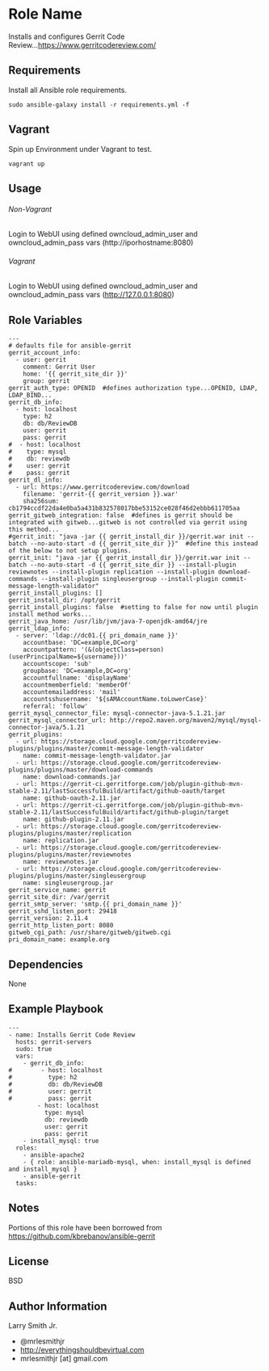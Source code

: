 Role Name
=========

Installs and configures Gerrit Code Review...https://www.gerritcodereview.com/

Requirements
------------
Install all Ansible role requirements.
````
sudo ansible-galaxy install -r requirements.yml -f
````

Vagrant
-------
Spin up Environment under Vagrant to test.
````
vagrant up
````

Usage
-----

###### Non-Vagrant
Login to WebUI using defined owncloud_admin_user and owncloud_admin_pass vars (http://iporhostname:8080)

###### Vagrant
Login to WebUI using defined owncloud_admin_user and owncloud_admin_pass vars (http://127.0.0.1:8080)


Role Variables
--------------

````
---
# defaults file for ansible-gerrit
gerrit_account_info:
  - user: gerrit
    comment: Gerrit User
    home: '{{ gerrit_site_dir }}'
    group: gerrit
gerrit_auth_type: OPENID  #defines authorization type...OPENID, LDAP, LDAP_BIND...
gerrit_db_info:
  - host: localhost
    type: h2
    db: db/ReviewDB
    user: gerrit
    pass: gerrit
#  - host: localhost
#    type: mysql
#    db: reviewdb
#    user: gerrit
#    pass: gerrit
gerrit_dl_info:
  - url: https://www.gerritcodereview.com/download
    filename: 'gerrit-{{ gerrit_version }}.war'
    sha256sum: cb1794ccdf22da4e0ba5a431b832578017bbe53152ce028f46d2ebbb611705aa
gerrit_gitweb_integration: false  #defines is gerrit should be integrated with gitweb...gitweb is not controlled via gerrit using this method...
#gerrit_init: "java -jar {{ gerrit_install_dir }}/gerrit.war init --batch --no-auto-start -d {{ gerrit_site_dir }}"  #define this instead of the below to not setup plugins.
gerrit_init: "java -jar {{ gerrit_install_dir }}/gerrit.war init --batch --no-auto-start -d {{ gerrit_site_dir }} --install-plugin reviewnotes --install-plugin replication --install-plugin download-commands --install-plugin singleusergroup --install-plugin commit-message-length-validator"
gerrit_install_plugins: []
gerrit_install_dir: /opt/gerrit
gerrit_install_plugins: false  #setting to false for now until plugin install method works...
gerrit_java_home: /usr/lib/jvm/java-7-openjdk-amd64/jre
gerrit_ldap_info:
  - server: 'ldap://dc01.{{ pri_domain_name }}'
    accountbase: 'DC=example,DC=org'
    accountpattern: '(&(objectClass=person)(userPrincipalName=${username}))'
    accountscope: 'sub'
    groupbase: 'DC=example,DC=org'
    accountfullname: 'displayName'
    accountmemberfield: 'memberOf'
    accountemailaddress: 'mail'
    accountsshusername: '${sAMAccountName.toLowerCase}'
    referral: 'follow'
gerrit_mysql_connector_file: mysql-connector-java-5.1.21.jar
gerrit_mysql_connector_url: http://repo2.maven.org/maven2/mysql/mysql-connector-java/5.1.21
gerrit_plugins:
  - url: https://storage.cloud.google.com/gerritcodereview-plugins/plugins/master/commit-message-length-validator
    name: commit-message-length-validator.jar
  - url: https://storage.cloud.google.com/gerritcodereview-plugins/plugins/master/download-commands
    name: download-commands.jar
  - url: https://gerrit-ci.gerritforge.com/job/plugin-github-mvn-stable-2.11/lastSuccessfulBuild/artifact/github-oauth/target
    name: github-oauth-2.11.jar
  - url: https://gerrit-ci.gerritforge.com/job/plugin-github-mvn-stable-2.11/lastSuccessfulBuild/artifact/github-plugin/target
    name: github-plugin-2.11.jar
  - url: https://storage.cloud.google.com/gerritcodereview-plugins/plugins/master/replication
    name: replication.jar
  - url: https://storage.cloud.google.com/gerritcodereview-plugins/plugins/master/reviewnotes
    name: reviewnotes.jar
  - url: https://storage.cloud.google.com/gerritcodereview-plugins/plugins/master/singleusergroup
    name: singleusergroup.jar
gerrit_service_name: gerrit
gerrit_site_dir: /var/gerrit
gerrit_smtp_server: 'smtp.{{ pri_domain_name }}'
gerrit_sshd_listen_port: 29418
gerrit_version: 2.11.4
gerrit_http_listen_port: 8080
gitweb_cgi_path: /usr/share/gitweb/gitweb.cgi
pri_domain_name: example.org
````

Dependencies
------------

None

Example Playbook
----------------
````
---
- name: Installs Gerrit Code Review
  hosts: gerrit-servers
  sudo: true
  vars:
    - gerrit_db_info:
#        - host: localhost
#          type: h2
#          db: db/ReviewDB
#          user: gerrit
#          pass: gerrit
        - host: localhost
          type: mysql
          db: reviewdb
          user: gerrit
          pass: gerrit
    - install_mysql: true
  roles:
    - ansible-apache2
    - { role: ansible-mariadb-mysql, when: install_mysql is defined and install_mysql }
    - ansible-gerrit
  tasks:
````

Notes
-----
Portions of this role have been borrowed from https://github.com/kbrebanov/ansible-gerrit

License
-------

BSD

Author Information
------------------

Larry Smith Jr.
- @mrlesmithjr
- http://everythingshouldbevirtual.com
- mrlesmithjr [at] gmail.com

